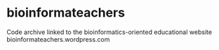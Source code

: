 # bioinformateachers
Code archive linked to the bioinformatics-oriented educational website bioinformateachers.wordpress.com
